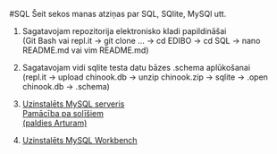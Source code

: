#SQL
Šeit sekos manas atziņas par SQL, SQlite, MySQl utt.

1. Sagatavojam repozitorija elektronisko kladi papildināšai  
(Git Bash vai repl.it -> git clone ... -> cd EDIBO -> cd SQL -> nano README.md vai vim README.md)

2. Sagatavojam vidi sqlite testa datu bāzes .schema aplūkošanai  
(repl.it -> upload chinook.db -> unzip chinook.zip -> sqlite -> .open chinook.db -> .schema)

3. [Uzinstalēts MySQL serveris](https://dev.mysql.com/doc/refman/8.0/en/windows-installation.html)  
[Pamācība pa solīšiem  
(paldies Arturam)](https://www.onlinetutorialspoint.com/mysql/install-mysql-on-windows-10-step-by-step.html)

4. [Uzinstalēts MySQL Workbench](https://dev.mysql.com/downloads/workbench/)
